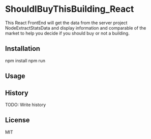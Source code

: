 # ShouldIBuyThisBuilding_React
This React FrontEnd will get the data from the server project NodeExtractStatsData and display information and comparable of the market to help you decide if you should buy or not a building.

## Installation
npm install
npm run

## Usage

## History
TODO: Write history

## License
MIT
